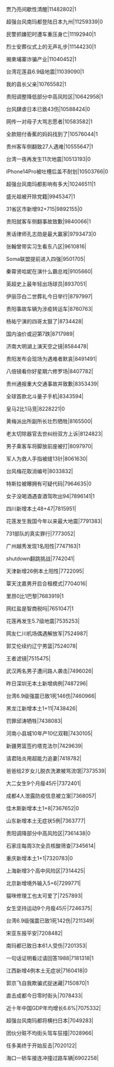 贾乃亮间歇性清醒|11482802|1

超强台风南玛都登陆日本九州|11259339|0

民警抓嫌犯时遭车重压身亡|11192940|1

烈士安葬仪式上的无声礼步|11144230|1

揭柬埔寨诈骗产业|11040452|1

台湾花莲县6.9级地震|11039090|1

我的县长父亲|10765582|1

贵阳调整降低部分中高风险区|10642958|1

台风肆虐日本已致43伤|10588424|0

网传一对母子大骂志愿者|10583582|1

全款赔付香蕉的妈妈找到了|10576044|1

贵州客车侧翻致27人遇难|10555647|1

台湾一夜再发生11次地震|10513193|0

iPhone14Pro被吐槽后盖不耐划|10503766|0

超强台风南玛都影响有多大|10246511|1

盛光祖被开除党籍|9945347|1

31省区市新增92+715|9892155|0

贵阳就客车侧翻事故致歉|9840066|1

黑话律师孔志勋是最大赢家|9793473|0

张翰曾带实习生看东八区|9610816|

Soma联盟提前进入四强|9501705|

秦霄贤哈妮在演什么霸总戏|9105660|

英超史上最年轻出场球员|8937051|

伊丽莎白二世葬礼今日举行|8797997|

贵阳事故车辆为涉疫转运车|8760763|

杨祐宁演的四哥太狠了|8734428|

国内油价或迎第7跌|8717989|

济南大明湖上演天空之镜|8584478|

贵阳发布会现场为遇难者默哀|8491491|

八倍镜看你好星期六修罗场|8407782|

贵州通报重大交通事故并致歉|8353439|

全球首款北斗量子手机|8343594|

皇马2比1马竞|8228221|0

黄梅派出所副所长壮烈牺牲|8165500|

老太切除器官去世纠纷双方上诉|8124823|

男子乘客车将脚放前座被打|8097970|

军人为救人手指被缝13针|8061630|

台风梅花取消编号|8033832|

特斯拉被曝拥有可疑代码|7964635|0

女子没喝酒遇查酒驾吹出94|7896141|1

四川新增本土48+47|7815951|

花莲发生我国今年以来最大地震|7791383|

731部队的真实罪行|7773052|

广州越秀发现1名阳性|7747163|1

shutdown翻跳挑战|7742041|

天津新增26例本土阳性|7722095|

覃天沈嘉男开启合租模式|7704016|

里昂0比1巴黎|7683919|1

网红盐是智商税吗|7651047|1

花莲再发生5.7级地震|7535253|

网友仁川机场偶遇解放军|7524987|

郭艾伦续约辽宁男篮|7524078|

王者滤镜|7515475|

武汉两名男子遭问路人袭击|7496026|

昨日深圳无本土新增病例|7487296|

台湾6.9级强震已致1死146伤|7460966|

黑龙江新增本土1+11|7438426|

罚罪邱涛牺牲|7438083|

河南小县城10年产10亿双鞋|7430105|

新疆男篮签约塔克法尔|7429639|

请君陆炎用超能力追妻|7418782|

爸爸给2岁女儿脱衣洗漱被骂流氓|7373539|

大二女生9个月瘦45斤|7372401|

成都4人泄露防疫信息被立案|7368057|

佳木斯新增本土1+8|7367652|0

山东新增本土无症状5例|7363777|

贵阳调降部分中高风险区|7361438|0

石家庄每周3次全员核酸筛查|7345614|

重庆新增本土1+1|7320783|0

上海新增3个高中风险区|7314425|

北京新增境外输入5+6|7299771|

猫咪修理工也太可爱了|7257893|

女生坚持运动9个月瘦45斤|7246375|

台湾6.9级强震已致1死142伤|7211349|

宋亚东报平安|7208482|

南玛都已致日本61人受伤|7201353|

一句话证明看过请回答1988|7181318|1

江西新增4例本土无症状|7160418|0

郭京飞自我欺骗式捉迷藏|7150870|1

直击成都今日零时街头|7078433|

近十年中国GDP年均增长6.6%|7075332|

超强台风南玛都将横扫日本|7049283|

团伙分赃不均街头驾车狂撞|7028966|

任多美终于开始反击|7020122|

海口一轿车接连冲撞过路车辆|6902258|

